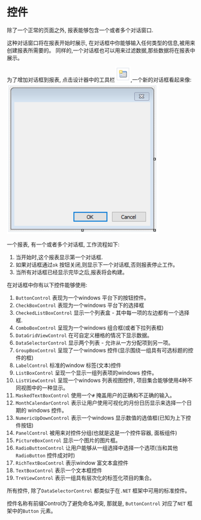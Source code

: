 # 控件

除了一个正常的页面之外, 报表能够包含一个或者多个对话窗口.

这种对话窗口将在报表开始时展示, 在对话框中你能够输入任何类型的信息,被用来创建报表所需要的。
同样的,一个对话框也可以用来过滤数据,那些数据将在报表中展示。

为了增加对话框到报表, 点击设计器中的工具栏![img.png](img.png),一个新的对话框看起来像:
![img_1.png](img_1.png)

一个报表, 有一个或者多个对话框, 工作流程如下:

1. 当开始时,这个报表显示第一个对话框.
2. 如果对话框通过`ok` 按钮关闭,则显示下一个对话框,否则报表停止工作。
3. 当所有对话框已经显示完毕之后,报表将会构建。


在对话框中你有以下控件能够使用:

1. `ButtonControl` 表现为一个windows 平台下的按钮控件。
2. `CheckBoxControl` 表现为一个windows 平台下的选择框
3. `CheckedListBoxControl` 显示一个列表盒 - 其中每一项的左边都有一个选择框.
4. `ComboBoxControl` 呈现为一个windows 组合框(或者下拉列表框)
5. `DataGridViewControl` 在可自定义栅格的情况下显示数据。
6. `DataSelectorControl` 显示两个列表 - 允许从一方分配项到另一项。
7. `GroupBoxControl` 呈现了一个windows 控件(显示围绕一组具有可选标题的控件的框)
8. `LabelControl` 标准的window 标签(文本)控件
9. `ListBoxControl` 呈现一个显示一组列表项的windows 控件。
10. `ListViewControl` 呈现一个windows 列表视图控件, 项目集合能够使用4种不同视图中的一种显示。
11. `MaskedTextBoxControl` 使用一个`#` 掩盖用户的正确和不正确的输入。
12. `MonthCalendarControl` 表示让用户使用可视化的月份日历显示来选择一个日期的 windows 控件。
13. `NumericUpDownControl` 表示一个windows 显示数值的选值框(已知为上下控件按钮)
14. `PanelControl` 被用来对控件分组(也就是这是一个控件容器, 面板组件)
15. `PictureBoxControl` 显示一个图片的图片框。
16. `RadioButtonControl` 让用户能够从一组选择中选择一个选项(当和其他`RadioButton` 控件成对时)
17. `RichTextBoxControl` 表示window 富文本盒控件
18. `TextBoxControl` 表示一个文本框控件
19. `TreViewControl` 表示一组具有层次化的标签化项目的集合。

所有控件, 除了`DataSelectorControl` 都类似于在`.NET` 框架中可用的标准控件。

控件名称有前缀Control为了避免命名冲突, 那就是, `ButtonControl` 对应了`NET` 框架中的`Button` 元素。